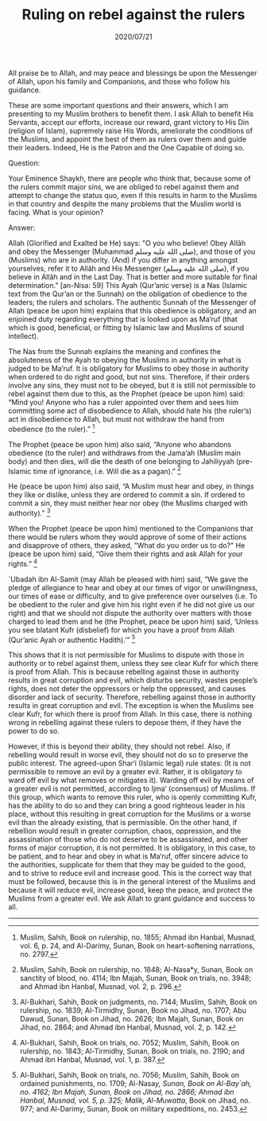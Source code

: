 ﻿---
layout: post
title: "Ruling on rebel against the rulers"
publisher: "alsalafiyyah@icloud.com"
source: "Majmu' Fatawa wa Maqalat 8/202"
category: [rulers, politics, binbaz]
hijri: Dhul-Qa'dah 30, 1441 AH
date: 2020/07/21
shaykhs: Shaykh Ibn Baz
---

All praise be to Allah, and may peace and blessings be upon the Messenger of Allah, upon his family and Companions, and those who follow his guidance.

These are some important questions and their answers, which I am presenting to my Muslim brothers to benefit them. I ask Allah to benefit His Servants, accept our efforts, increase our reward, grant victory to His Din (religion of Islam), supremely raise His Words, ameliorate the conditions of the Muslims, and appoint the best of them as rulers over them and guide their leaders. Indeed, He is the Patron and the One Capable of doing so.

Question: 

Your Eminence Shaykh, there are people who think that, because some of the rulers commit major sins, we are obliged to rebel against them and attempt to change the status quo, even if this results in harm to the Muslims in that country and despite the many problems that the Muslim world is facing. What is your opinion?

Answer: 

Allah (Glorified and Exalted be He) says: "O you who believe! Obey Allâh and obey the Messenger (Muhammad صلى الله عليه وسلم), and those of you (Muslims) who are in authority. (And) if you differ in anything amongst yourselves, refer it to Allâh and His Messenger (صلى الله عليه وسلم), if you believe in Allâh and in the Last Day. That is better and more suitable for final determination." [an-Nisa: 59] This Ayah (Qur’anic verse) is a Nas (Islamic text from the Qur’an or the Sunnah) on the obligation of obedience to the leaders; the rulers and scholars. The authentic Sunnah of the Messenger of Allah (peace be upon him) explains that this obedience is obligatory, and an enjoined duty regarding everything that is looked upon as Ma‘ruf (that which is good, beneficial, or fitting by Islamic law and Muslims of sound intellect).

The Nas from the Sunnah explains the meaning and confines the absoluteness of the Ayah to obeying the Muslims in authority in what is judged to be Ma‘ruf. It is obligatory for Muslims to obey those in authority when ordered to do right and good, but not sins. Therefore, if their orders involve any sins, they must not to be obeyed, but it is still not permissible to rebel against them due to this, as the Prophet (peace be upon him) said: “Mind you! Anyone who has a ruler appointed over them and sees him committing some act of disobedience to Allah, should hate his (the ruler’s) act in disobedience to Allah, but must not withdraw the hand from obedience (to the ruler).” [^1] 

The Prophet (peace be upon him) also said, “Anyone who abandons obedience (to the ruler) and withdraws from the Jama‘ah (Muslim main body) and then dies, will die the death of one belonging to Jahiliyyah (pre-Islamic time of ignorance, i.e. Will die as a pagan).” [^2]

He (peace be upon him) also said, “A Muslim must hear and obey, in things they like or dislike, unless they are ordered to commit a sin. If ordered to commit a sin, they must neither hear nor obey (the Muslims charged with authority).” [^3]

When the Prophet (peace be upon him) mentioned to the Companions that there would be rulers whom they would approve of some of their actions and disapprove of others, they asked, "What do you order us to do?" He (peace be upon him) said, “Give them their rights and ask Allah for your rights.” [^4]

`Ubadah ibn Al-Samit (may Allah be pleased with him) said, “We gave the pledge of allegiance to hear and obey at our times of vigor or unwillingness, our times of ease or difficulty, and to give preference over ourselves (i.e. To be obedient to the ruler and give him his right even if he did not give us our right) and that we should not dispute the authority over matters with those charged to lead them and he (the Prophet, peace be upon him) said, ‘Unless you see blatant Kufr (disbelief) for which you have a proof from Allah (Qur’anic Ayah or authentic Hadith).’” [^5]

This shows that it is not permissible for Muslims to dispute with those in authority or to rebel against them, unless they see clear Kufr for which there is proof from Allah. This is because rebelling against those in authority results in great corruption and evil, which disturbs security, wastes people’s rights, does not deter the oppressors or help the oppressed, and causes disorder and lack of security. Therefore, rebelling against those in authority results in great corruption and evil. The exception is when the Muslims see clear Kufr, for which there is proof from Allah. In this case, there is nothing wrong in rebelling against these rulers to depose them, if they have the power to do so.

However, if this is beyond their ability, they should not rebel. Also, if rebelling would result in worse evil, they should not do so to preserve the public interest. The agreed-upon Shar‘i (Islamic legal) rule states: (It is not permissible to remove an evil by a greater evil. Rather, it is obligatory to ward off evil by what removes or mitigates it). Warding off evil by means of a greater evil is not permitted, according to Ijma‘ (consensus) of Muslims. If this group, which wants to remove this ruler, who is openly committing Kufr, has the ability to do so and they can bring a good righteous leader in his place, without this resulting in great corruption for the Muslims or a worse evil than the already existing, that is permissible. On the other hand, if rebellion would result in greater corruption, chaos, oppression, and the assassination of those who do not deserve to be assassinated, and other forms of major corruption, it is not permitted. It is obligatory, in this case, to be patient, and to hear and obey in what is Ma‘ruf, offer sincere advice to the authorities, supplicate for them that they may be guided to the good, and to strive to reduce evil and increase good. This is the correct way that must be followed, because this is in the general interest of the Muslims and because it will reduce evil, increase good, keep the peace, and protect the Muslims from a greater evil. We ask Allah to grant guidance and success to all.

---

[^1]: Muslim, Sahih, Book on rulership, no. 1855; Ahmad ibn Hanbal, Musnad, vol. 6, p. 24, and Al-Darimy, Sunan, Book on heart-softening narrations, no. 2797.
[^2]: Muslim, Sahih, Book on rulership, no. 1848; Al-Nasa*y, Sunan, Book on sanctity of blood, no. 4114; Ibn Majah, Sunan, Book on trials, no. 3948; and Ahmad ibn Hanbal, Musnad, vol. 2, p. 296.
[^3]: Al-Bukhari, Sahih, Book on judgments, no. 7144; Muslim, Sahih, Book on rulership, no. 1839; Al-Tirmidhy, Sunan, Book no Jihad, no. 1707; Abu Dawud, Sunan, Book on Jihad, no. 2626; Ibn Majah, Sunan, Book on Jihad, no. 2864; and Ahmad ibn Hanbal, Musnad, vol. 2, p. 142.
[^4]: Al-Bukhari, Sahih, Book on trials, no. 7052; Muslim, Sahih, Book on rulership, no. 1843; Al-Tirmidhy, Sunan, Book on trials, no. 2190; and Ahmad ibn Hanbal, Musnad, vol. 1, p. 387.
[^5]: Al-Bukhari, Sahih, Book on trials, no. 7056; Muslim, Sahih, Book on ordained punishments, no. 1709; Al-Nasa*y, Sunan, Book on Al-Bay`ah, no. 4162; Ibn Majah, Sunan, Book on Jihad, no. 2866; Ahmad ibn Hanbal, Musnad, vol. 5, p. 325; Malik, Al-Muwatta*, Book on Jihad, no. 977; and Al-Darimy, Sunan, Book on military expeditions, no. 2453.

